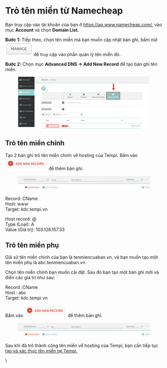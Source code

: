 # Trỏ tên miền từ Namecheap

Bạn truy cập vào tài khoản của bạn ở https://ap.www.namecheap.com/, vào mục **Account** và chọn **Domain List.**

**Bước 1:** Tiếp theo, chọn tên miền mà bạn muốn cập nhật bản ghi, bấm nút <img src="../../.gitbook/assets/image (2) (1) (1).png" alt="" data-size="original">để truy cập vào phần quản lý tên miền đó.

**Bước 2:** Chọn mục **Advanced DNS -> Add New Record** để tạo bản ghi tên miền.

<figure><img src="../../.gitbook/assets/image1.png" alt=""><figcaption></figcaption></figure>

## Trỏ tên miền chính

Tạo 2 bản ghi trỏ tên miền chính về hosting của Temp&#x69;**.** Bấm vào ![](<../../.gitbook/assets/image (136).png>) để thêm bản ghi.

<figure><img src="../../.gitbook/assets/image (5) copy.png" alt=""><figcaption></figcaption></figure>

Record: CName\
Host: www\
Target: kdc.tempi.vn

Host record: @\
Type (Loại): A\
Value (Giá trị): 103.126.157.33

## Trỏ tên miền phụ

Giả sử tên miền chính của bạn là tenmiencuaban.vn, và bạn muốn tạo một tên miền phụ là abc.tenmiencuaban.vn.&#x20;

Chọn tên miền chính bạn muốn cài đặt. Sau đó bạn tạo một bản ghi mới và điền các giá trị như sau:

Record :CName\
Host : abc\
Target: kdc.tempi.vn

Bấm vào ![](<../../.gitbook/assets/image (136).png>) để thêm bản ghi.

<figure><img src="../../.gitbook/assets/image (4) copy (1).png" alt=""><figcaption></figcaption></figure>

Sau khi đã trỏ thành công tên miền về hosting của Tempi, bạn cần tiếp tục [tạo và xác thực tên miền tại Tempi.](tao-va-xac-thuc-ten-mien-lai-tempi.md)

\
